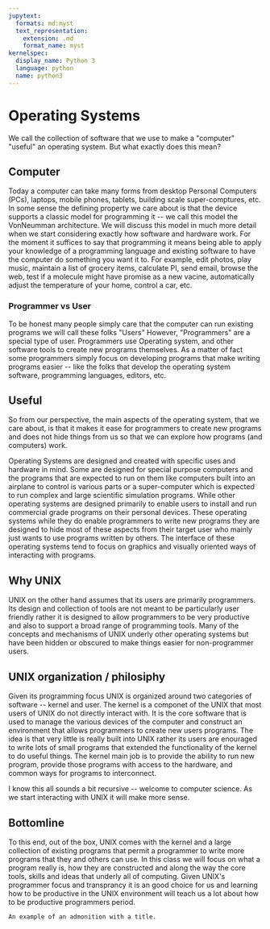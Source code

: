 ```yaml
---
jupytext:
  formats: md:myst
  text_representation:
    extension: .md
    format_name: myst
kernelspec:
  display_name: Python 3
  language: python
  name: python3
---
```


# Operating Systems

We call the collection of software that we use to make a "computer"  "useful" an operating system.  But what exactly does this mean?


## Computer

Today a computer can take many forms from desktop Personal Computers (PCs), laptops, mobile phones, tablets, building scale super-comptures, etc.  In some sense the defining property we care about is that the device supports a classic model for programming it -- we call this model the VonNeumman architecture.   We will discuss this model in much more detail when we start considering exactly how software and hardware work.  For the moment it suffices to say that programming it means being able to apply your knowledge of a programming language and existing software to have the computer do something you want it to.  For example, edit photos, play music, maintain a list of grocery items, calculate PI, send email, browse the web, test if a molecule might have promise as a new vacine, automatically adjust the temperature of your home, control a car, etc.  

### Programmer vs User

To be honest many people simply care that the computer can run existing programs we will call these folks "Users"  However, "Programmers" are a special type of user.  Programmers use Operating system, and other software tools to create new programs themselves.  As a matter of fact some programmers simply focus on developing programs that make writing programs easier -- like the folks that develop the operating system software, programming languages, editors, etc.  

## Useful

So from our perspective, the main aspects of the operating system, that we care about, is that it makes it ease for programmers to create new programs and does not hide things from us so that we can explore how programs (and  computers) work.  

Operating Systems are designed and created with specific uses and hardware in mind.  Some are designed for special purpose computers and the programs that are expected to run on them like computers built into an airplane to control is various parts or a super-computer which is expected to run complex and large scientific simulation programs.  While other operating systems are designed primarily to enable users to install and run commercial grade programs on their personal devices.  These operating systems while they do enable programmers to write new programs they are designed to hide most of these aspects from their target user who mainly just wants to use programs written by others.  The interface of these operating systems tend to focus on graphics and visually oriented ways of interacting with programs.

## Why UNIX

UNIX on the other hand assumes that its users are primarily programmers.  Its design and collection of tools are not meant to be particularly user friendly rather it is designed to allow programmers to be very productive and also to support a broad range of programming tools.  Many of the concepts and mechanisms of UNIX underly other operating systems but have been hidden or obscured to make things easier for non-programmer users.  

## UNIX organization / philosiphy

Given its programming focus UNIX is organized around two categories of software -- kernel and user.  The kernel is a componet of the UNIX that most users of UNIX do not directly interact with.  It is the core software that is used to manage the various devices of the computer and construct an environment that allows programmers to create new users programs.  The idea is that very little is really built into UNIX rather its users are enouraged to write lots of small programs that extended the functionality of the kernel to do useful things.  The kernel main job is to provide the ability to run new program, provide those programs with access to the hardware, and common ways for programs to interconnect.  

I know this all sounds a bit recursive -- welcome to computer science.  As we start interacting with UNIX it will make more sense. 

## Bottomline

To this end, out of the box, UNIX comes with the kernel and a large collection of existing programs that permit a programmer to write more programs that they and others can use.   In this class we will focus on what a program really is, how they are constructed and along the way the core tools, skills and ideas that underly all of computing.  Given UNIX's programmer focus and transprancy it is an good choice for us and learning how to be productive in the UNIX environment will teach us a lot about how to be productive programmers period.

```{note}
An example of an admonition with a title.
```
